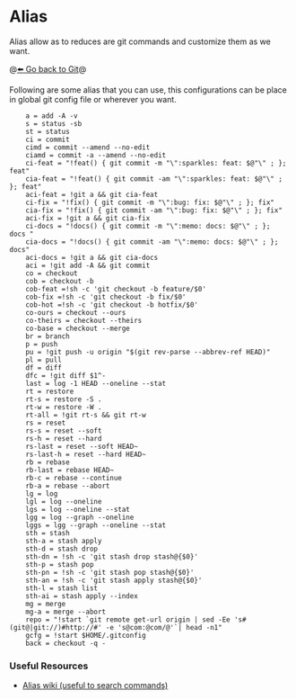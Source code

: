 # Alias 

Alias allow as to reduces are git commands and customize them as we want.

@[:arrow_left: Go back to Git](./GIT.md)@

Following are some alias that you can use, this configurations can be place in global git config file or wherever you want.
```
	a = add -A -v
	s = status -sb
	st = status
	ci = commit
	cimd = commit --amend --no-edit
	ciamd = commit -a --amend --no-edit
	ci-feat = "!feat() { git commit -m "\":sparkles: feat: $@"\" ; }; feat"
	cia-feat = "!feat() { git commit -am "\":sparkles: feat: $@"\" ; }; feat"
	aci-feat = !git a && git cia-feat
	ci-fix = "!fix() { git commit -m "\":bug: fix: $@"\" ; }; fix"
	cia-fix = "!fix() { git commit -am "\":bug: fix: $@"\" ; }; fix"
	aci-fix = !git a && git cia-fix
	ci-docs = "!docs() { git commit -m "\":memo: docs: $@"\" ; };  docs "
	cia-docs = "!docs() { git commit -am "\":memo: docs: $@"\" ; }; docs"
	aci-docs = !git a && git cia-docs
	aci = !git add -A && git commit
	co = checkout
	cob = checkout -b
	cob-feat =!sh -c 'git checkout -b feature/$0'
	cob-fix =!sh -c 'git checkout -b fix/$0'
	cob-hot =!sh -c 'git checkout -b hotfix/$0'
	co-ours = checkout --ours
	co-theirs = checkout --theirs
	co-base = checkout --merge
	br = branch
	p = push 
	pu = !git push -u origin "$(git rev-parse --abbrev-ref HEAD)"
	pl = pull
	df = diff
	dfc = !git diff $1^- 
	last = log -1 HEAD --oneline --stat
	rt = restore
	rt-s = restore -S .
    rt-w = restore -W .
	rt-all = !git rt-s && git rt-w
	rs = reset
	rs-s = reset --soft
	rs-h = reset --hard
	rs-last = reset --soft HEAD~
	rs-last-h = reset --hard HEAD~
	rb = rebase
	rb-last = rebase HEAD~
	rb-c = rebase --continue
	rb-a = rebase --abort
	lg = log
	lgl = log --oneline
	lgs = log --oneline --stat
	lgg = log --graph --oneline
	lggs = lgg --graph --oneline --stat
	sth = stash
	sth-a = stash apply
	sth-d = stash drop
	sth-dn = !sh -c 'git stash drop stash@{$0}'
	sth-p = stash pop
	sth-pn = !sh -c 'git stash pop stash@{$0}'
	sth-an = !sh -c 'git stash apply stash@{$0}'
	sth-l = stash list
	sth-ai = stash apply --index
	mg = merge
	mg-a = merge --abort
	repo = "!start `git remote get-url origin | sed -Ee 's#(git@|git://)#http://#' -e 's@com:@com/@'`| head -n1"
	gcfg = !start $HOME/.gitconfig
	back = checkout -q -
``` 

### Useful Resources
- [Alias wiki (useful to search commands)](https://git.wiki.kernel.org/index.php/Aliases#Aliases)
